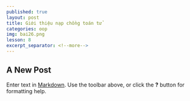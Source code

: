 ```yaml
---
published: true
layout: post
title: Giới thiệu nạp chồng toán tử
categories: oop
img: bai26.png
lesson: 8
excerpt_separator: <!--more-->
---
```

## A New Post

Enter text in [Markdown](http://daringfireball.net/projects/markdown/). Use the toolbar above, or click the **?** button for formatting help.
